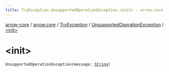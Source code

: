 ```yaml
---
title: TryException.UnsupportedOperationException.<init> - arrow-core
---
```


[arrow-core](../../../index.html) / [arrow.core](../../index.html) / [TryException](../index.html) / [UnsupportedOperationException](index.html) / [&lt;init&gt;](./-init-.html)

# &lt;init&gt;

`UnsupportedOperationException(message: `[`String`](https://kotlinlang.org/api/latest/jvm/stdlib/kotlin/-string/index.html)`)`
